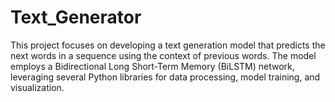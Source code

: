# Text_Generator
This project focuses on developing a text generation model that predicts the next words in a sequence using the context of previous words. The model employs a Bidirectional Long Short-Term Memory (BiLSTM) network, leveraging several Python libraries for data processing, model training, and visualization.
